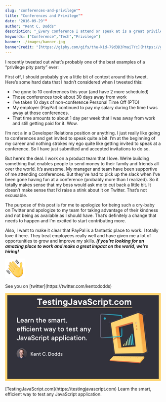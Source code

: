 ```yaml
---
slug: "conferences-and-privilege""
title: "Conferences and Privilege""
date: "2016-09-29""
author: "Kent C. Dodds"
description: "_Every conference I attend or speak at is a great privilege_"
keywords: ["Conference","Tech","Privilege"]
banner: ./images/banner.jpg
bannerCredit: "[https://giphy.com/gifs/the-kid-79d3D3PmaiTYc](https://giphy.com/gifs/the-kid-79d3D3PmaiTYc)"
---
```


I recently tweeted out what’s probably one of the best examples of a “privilege
pity party” ever:

First off, I should probably give a little bit of context around this tweet.
Here’s some hard data that I hadn’t considered when I tweeted this:

- I’ve gone to 10 conferences this year (and have 2 more scheduled)
- Those conferences took about 30 days away from work
- I’ve taken 10 days of non-conference Personal Time Off (PTO)
- My employer (PayPal) continued to pay my salary during the time I was away at
  those conferences.
- That time amounts to about 1 day per week that I was away from work and still
  getting paid for it. Wow.

I’m not a in a Developer Relations position or anything. I just really like
going to conferences and get invited to speak quite a bit. I’m at the beginning
of my career and nothing strokes my ego quite like getting invited to speak at a
conference. So I have just submitted and accepted invitations to do so.

But here’s the deal. I work on a product team that I love. We’re building
something that enables people to send money to their family and friends all over
the world. It’s awesome. My manager and team have been supportive of me
attending conferences. But they’ve had to pick up the slack when I’ve been gone
having fun at a conference (probably more than I realized). So it totally makes
sense that my boss would ask me to cut back a little bit. It doesn’t make sense
that I’d raise a stink about it on Twitter. That’s not excusable.

The purpose of this post is for me to apologize for being such a cry-baby on
Twitter and apologize to my team for taking advantage of their kindness and not
being as available as I should have. That’s definitely a change that needs to
happen and I’m excited to start contributing more.

Also, I want to make it clear that PayPal is a fantastic place to work. I
totally love it here. They treat employees really well and have given me a lot
of opportunities to grow and improve my skills. **_If you’re looking for an
amazing place to work and make a great impact on the world, we’re hiring!_**

![](./images/0.png)

<figcaption>See you on [twitter](https://twitter.com/kentcdodds)</figcaption>

![](./images/1.jpeg)

<figcaption>[TestingJavaScript.com](https://testingjavascript.com) Learn the smart, efficient way to test any JavaScript application.</figcaption>
